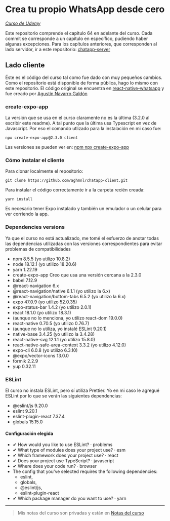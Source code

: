 # Crea tu propio WhatsApp desde cero

[_Curso de Udemy_](https://www.udemy.com/course/crea-tu-propia-app-mensajeria-desde-cero/?couponCode=KEEPLEARNING)

Este repositorio comprende el capítulo 64 en adelante del curso. Cada commit se corresponde a un capítulo en específico, pudiendo haber algunas excepciones. Para los capítulos anteriores, que corresponden al lado servidor, ir a este repositorio: [chatapp-server](https://github.com/aghmnl/chatapp-server)

## Lado cliente

Éste es el código del curso tal como fue dado con muy pequeños cambios. Como el repositorio está disponible de forma pública, hago lo mismo con este repositorio. El código original se encuentra en [react-native-whatsapp](https://github.com/xAgustin93/react-native-whatsapp) y fue creado por [Agustín Navarro Galdón](https://www.linkedin.com/in/agustin93/)

### create-expo-app

La versión que se usa en el curso claramente no es la última (3.2.0 al escribir este readme). A tal punto que la última usa Typescript en vez de Javascript. Por eso el comando utlizado para la instalación en mi caso fue:

```
npx create-expo-app@2.3.0 client
```

Las versiones se pueden ver en: [npm npx create-expo-app](https://www.npmjs.com/package/create-expo-app/v/1.1.5?activeTab=versions)

### Cómo instalar el cliente

Para clonar localmente el repositorio:

```
git clone https://github.com/aghmnl/chatapp-client.git
```

Para instalar el código correctamente ir a la carpeta recién creada:

```
yarn install
```

Es necesario tener Expo instalado y también un emulador o un celular para ver corriendo la app.

### Dependencies versions

Ya que el curso no está actualizado, me tomé el esfuerzo de anotar todas las dependencias utilizadas con las versiones correspondientes para evitar problemas de compatibilidades

- npm 8.5.5 (yo utilizo 10.8.2)
- node 18.12.1 (yo utilizo 18.20.6)
- yarn 1.22.19
- create-expo-app Creo que usa una versión cercana a la 2.3.0
- babel 7.12.9
- @react-navigation 6.x
- @react-navigation/native 6.1.1 (yo utilizo la 6.x)
- @react-navigation/bottom-tabs 6.5.2 (yo utilizo la 6.x)
- expo 47.0.9 (yo utilizo 52.0.35)
- expo-status-bar 1.4.2 (yo utilizo 2.0.1)
- react 18.1.0 (yo utilizo 18.3.1)
- (aunque no lo menciona, yo utilizo react-dom 19.0.0)
- react-native 0.70.5 (yo utilizo 0.76.7)
- (aunque no lo utiliza, yo instalé ESLint 9.20.1)
- native-base 3.4.25 (yo utilizo la 3.4.28)
- react-native-svg 12.1.1 (yo utilizo 15.8.0)
- react-native-safe-area-context 3.3.2 (yo utilizo 4.12.0)
- expo-cli 6.0.8 (yo utilizo 6.3.10)
- @expo/vector-icons 13.0.0
- formik 2.2.9
- yup 0.32.11

### ESLint

El curso no instala ESLint, pero sí utiliza Prettier. Yo en mi caso le agregué ESLint por lo que se verán las siguientes dependencias:

- @eslint/js 9.20.0
- eslint 9.20.1
- eslint-plugin-react 7.37.4
- globals 15.15.0

#### Configuración elegida

- ✔ How would you like to use ESLint? · problems
- ✔ What type of modules does your project use? · esm
- ✔ Which framework does your project use? · react
- ✔ Does your project use TypeScript? · javascript
- ✔ Where does your code run? · browser
- The config that you've selected requires the following dependencies:
  - eslint,
  - globals,
  - @eslint/js,
  - eslint-plugin-react
- ✔ Which package manager do you want to use? · yarn

---

> Mis notas del curso son privadas y están en [Notas del curso](https://docs.google.com/document/d/1hJ4F6PoeFXu-ERqIkLC7izroIJwJ8fVAQ7TyGq2Jk8w/edit?tab=t.0)
